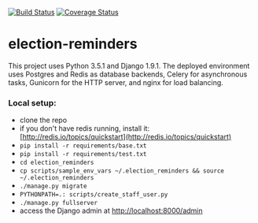 [![Build Status](https://travis-ci.org/raphaelmerx/election-reminders.svg?branch=master)](https://travis-ci.org/raphaelmerx/election-reminders)
[![Coverage Status](https://coveralls.io/repos/github/raphaelmerx/election-reminders/badge.svg?branch=master)](https://coveralls.io/github/raphaelmerx/election-reminders?branch=master)


# election-reminders

This project uses Python 3.5.1 and Django 1.9.1. The deployed environment uses Postgres and Redis as database backends,
     Celery for asynchronous tasks, Gunicorn for the HTTP server, and nginx for load balancing.

### Local setup:

* clone the repo
* if you don't have redis running, install it: [http://redis.io/topics/quickstart](http://redis.io/topics/quickstart)
* `pip install -r requirements/base.txt`
* `pip install -r requirements/test.txt`
* `cd election_reminders`
* `cp scripts/sample_env_vars ~/.election_reminders && source ~/.election_reminders`
* `./manage.py migrate`
* `PYTHONPATH=.: scripts/create_staff_user.py`
* `./manage.py fullserver`
* access the Django admin at [http://localhost:8000/admin](http://localhost:8000/admin)
